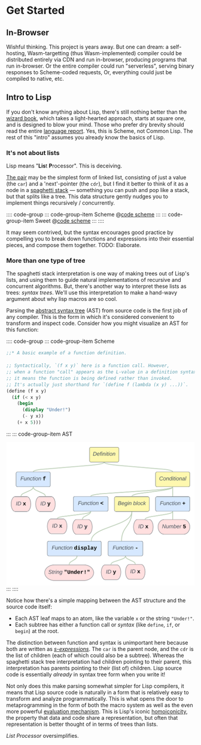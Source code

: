 # Get Started

## In-Browser

Wishful thinking.
This project is years away.
But one can dream:
a self-hosting, Wasm-targetting (thus Wasm-implemented) compiler
could be distributed entirely via CDN and run in-browser,
producing programs that run in-browser.
Or the entire compiler could run "serverless",
serving binary responses to Scheme-coded requests,
Or, everything could just be compiled to native, etc.

## Intro to Lisp

If you don't know anything about Lisp,
there's still nothing better than the [wizard book],
which takes a light-hearted approach,
starts at square one,
and is designed to blow your mind.
Those who prefer dry brevity should read the entire [language report].
Yes, this is Scheme, not Common Lisp.
The rest of this "intro" assumes you already know
the basics of Lisp.

[wizard book]: https://mitpress.mit.edu/sites/default/files/sicp/index.html
[language report]: /r7rs-small.pdf

### It's not about lists

Lisp means "**Lis**t **P**rocessor".
This is deceiving.

[The pair] may be the simplest form of linked list,
consisting of just a value (the `car`) and a 'next'-pointer (the `cdr`),
but I find it better to think of it as a node in a [spaghetti stack] —
something you can push and pop like a stack,
but that splits like a tree.
This data structure gently nudges you
to implement things recursively / concurrently.

:::: code-group
::: code-group-item Scheme
@[code scheme](examples/spaghetti.scm)
:::
::: code-group-item Sweet
@[code scheme](examples/spaghetti.sscm)
:::
::::

It may seem contrived,
but the syntax encourages good practice
by compelling you to break down functions and expressions
into their essential pieces, and compose them together.
TODO: Elaborate.

[The pair]: /r7rs-small.pdf#section.6.4
[spaghetti stack]: https://en.wikipedia.org/wiki/Parent_pointer_tree

### More than one type of tree

The spaghetti stack interpretation
is one way of making trees out of Lisp's lists,
and using them to guide natural implementations
of recursive and concurrent algorithms.
But, there's another way to interpret these lists as trees:
*syntax trees*.
We'll use this interpretation to make a hand-wavy argument
about why lisp macros are so cool.

Parsing the [abstract syntax tree] (AST) from source code
is the first job of any compiler.
This is the form in which
it's considered convenient to transform and inspect code.
Consider how you might visualize an AST for this function:

:::: code-group
::: code-group-item Scheme
```scheme
;;* A basic example of a function definition.

;; Syntactically, `(f x y)` here is a function call. However,
;; when a function "call" appears as the L-value in a definition syntax like this,
;; it means the function is being defined rather than invoked.
;; It's actually just shorthand for `(define f (lambda (x y) ...))`.
(define (f x y)
  (if (< x y)
    (begin
      (display "Under!")
      (- y x))
    (+ x 5)))
```
:::
::: code-group-item AST
<div style="background-color:var(--code-bg-color)">
<img src="/ast-example.svg" title="An example syntax tree" style="display:block;margin-left:auto;margin-right:auto;height:383px;">
</div>
:::
::::

Notice how there's a simple mapping
between the AST structure and the source code itself:

- Each AST leaf maps to an atom, like the variable `x` or the string `"Under!"`.
- Each subtree has either a function call or *syntax* (like `define`, `if`, or `begin`)
  at the root.

The distinction between function and syntax is unimportant here
because both are written as [*s-expressions*].
The `car` is the parent node,
and the `cdr` is the list of children (each of which could also be a subtree).
Whereas the spaghetti stack tree interpretation had children pointing to their parent,
this interpretation has parents pointing to their (list of) children.
Lisp source code is essentially *already* in syntax tree form when you write it!

Not only does this make parsing somewhat simpler for Lisp compilers,
it means that Lisp source code is naturally in a form that is
relatively easy to transform and analyze programmatically.
This is what opens the door to metaprogramming
in the form of both the macro system
as well as the even more powerful [evaluation mechanism].
This is Lisp's iconic [homoiconicity],
the property that data and code share a representation,
but often that representation is better thought of in terms of trees than lists.

*List Processor* oversimplifies.

[abstract syntax tree]: https://en.wikipedia.org/wiki/Abstract_syntax_tree
[*s-expressions*]: https://en.wikipedia.org/wiki/S-expression
[evaluation mechanism]: /r7rs-small.pdf#section.6.12
[homoiconicity]: https://en.wikipedia.org/wiki/Homoiconicity
